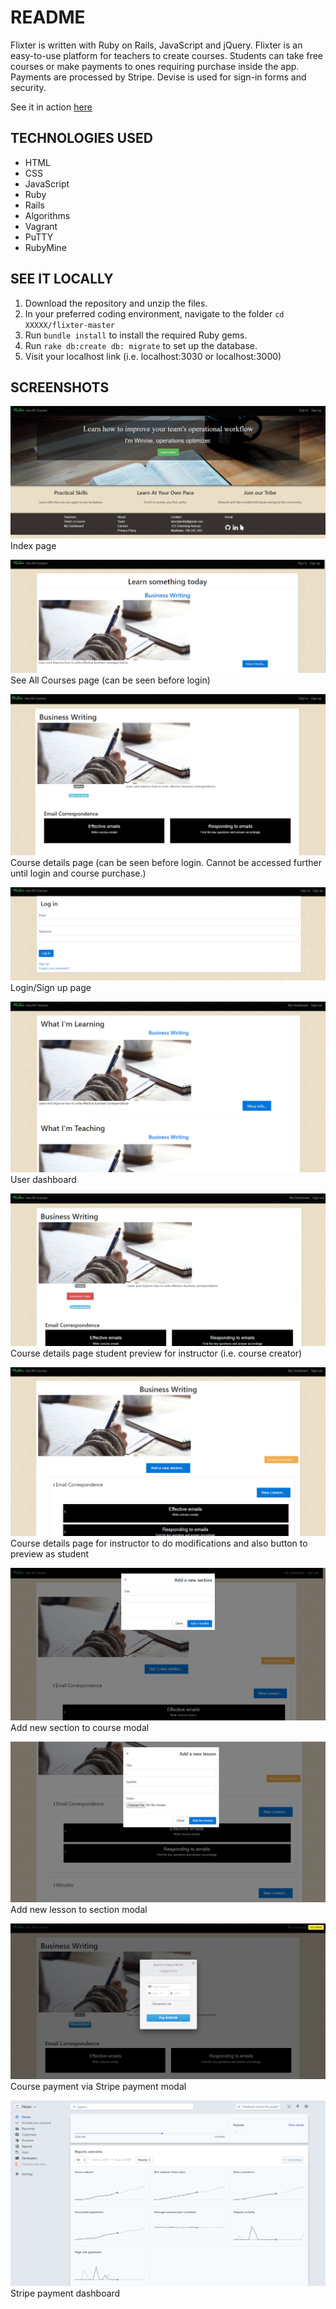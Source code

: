 # README

Flixter is written with Ruby on Rails, JavaScript and jQuery.
Flixter is an easy-to-use platform for teachers to create courses.  Students can take free courses or make payments to ones requiring purchase inside the app.  
Payments are processed by Stripe.  Devise is used for sign-in forms and security.

See it in action <a href="https://flixter-winnie-khuu.herokuapp.com">here</a>

## TECHNOLOGIES USED
* HTML
* CSS
* JavaScript
* Ruby
* Rails
* Algorithms
* Vagrant
* PuTTY
* RubyMine

## SEE IT LOCALLY

1. Download the repository and unzip the files.
2. In your preferred coding environment, navigate to the folder `cd XXXXX/flixter-master`
3. Run `bundle install` to install the required Ruby gems.
3. Run `rake db:create db: migrate` to set up the database.
4. Visit your localhost link (i.e. localhost:3030 or localhost:3000)

## SCREENSHOTS
![alt text](flixter1.png)
Index page

![alt text](flixter2.png)
See All Courses page (can be seen before login)

![alt text](flixter3.png)
Course details page (can be seen before login.  Cannot be accessed further until login and course purchase.)

![alt text](flixter4.png)
Login/Sign up page

![alt text](flixter5.png)
User dashboard

![alt text](flixter6.png)
Course details page student preview for instructor (i.e. course creator)

![alt text](flixter7.png)
Course details page for instructor to do modifications and also button to preview as student

![alt text](flixter8.png)
Add new section to course modal

![alt text](flixter9.png)
Add new lesson to section modal

![alt text](flixter10.png)
Course payment via Stripe payment modal

![alt text](flixter11.png)
Stripe payment dashboard
